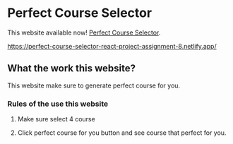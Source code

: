 # Perfect Course Selector

This website available now! [Perfect Course Selector](https://perfect-course-selector-react-project-assignment-8.netlify.app/).

https://perfect-course-selector-react-project-assignment-8.netlify.app/
## What the work this website?

This website make sure to generate perfect course for you.

### Rules of the use this website

1. Make sure select 4 course

2. Click perfect course for you button and see course that perfect for you.